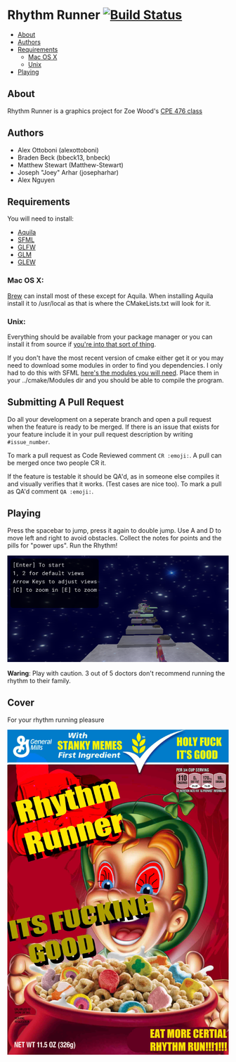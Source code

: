 Rhythm Runner [![Build Status](https://travis-ci.org/bbeck13/RhythmRunner.svg?branch=master)](https://travis-ci.org/bbeck13/RhythmRunner)
========================================================================================================================================
- [About](#about)
- [Authors](#authors)
- [Requirements](#requirements)
   - [Mac OS X](#mac-os-x)
   - [Unix](#unix)
- [Playing](#playing)

About
-----
Rhythm Runner is a graphics project for Zoe Wood's [CPE 476 class](http://users.csc.calpoly.edu/~zwood/teaching/csc476/index.html)

Authors
-------
- Alex Ottoboni (alexottoboni)
- Braden Beck (bbeck13, bnbeck)
- Matthew Stewart (Matthew-Stewart)
- Joseph "Joey" Arhar (josepharhar)
- Alex Nguyen

Requirements
------------
You will need to install:

- [Aquila](http://aquila-dsp.org/download/)
- [SFML](https://www.sfml-dev.org/download.php)
- [GLFW](http://www.glfw.org/)
- [GLM](http://glm.g-truc.net/0.9.8/index.html)
- [GLEW](http://glew.sourceforge.net/)

### Mac OS X:
[Brew](http://brew.sh) can install most of these except for Aquila. When installing
Aquila install it to /usr/local as that is where the CMakeLists.txt will look for it.
### Unix:
Everything should be available from your package manager or you can install it from source
if [you're into that sort of thing](https://stallman.org/).

If you don't have the most recent version of cmake either get it or you may need to
download some modules in order to find you dependencies. I only had to do this with SFML
[here's the modules you will need](https://github.com/SFML/SFML/tree/master/cmake/Modules).
Place them in your ../cmake/Modules dir and you should be able to compile the program.

Submitting A Pull Request
-------------------------
Do all your development on a seperate branch and open a pull request when the
feature is ready to be merged. If there is an issue that exists for your feature
include it in your pull request description by writing `#issue_number`.

To mark a pull request as Code Reviewed comment `CR :emoji:`.
A pull can be merged once two people CR it.

If the feature is testable it should be QA'd, as in someone else compiles it
and visually verifies that it works. (Test cases are nice too).
To mark a pull as QA'd comment `QA :emoji:`.

Playing
-------
Press the spacebar to jump, press it again to double jump. Use A and D to move left and
right to avoid obstacles. Collect the notes for points and the pills for "power ups".
Run the Rhythm!
 
![Image](./assets/readme/rr.png?raw=true)

**Waring**: Play with caution. 3 out of 5 doctors don't recommend running the rhythm to their
family.

Cover
-----

For your rhythm running pleasure

![Image](./assets/readme/cover.jpg?raw=true)
